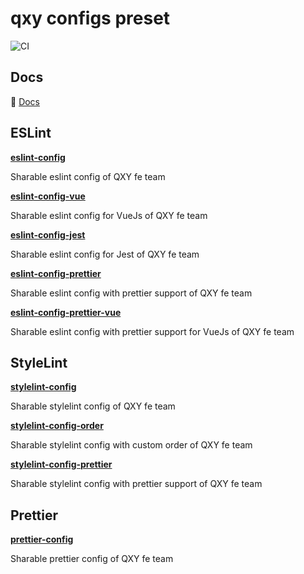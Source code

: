 # qxy configs preset

![CI](https://github.com/qxy-fe/configs/workflows/CI/badge.svg)

## Docs

:book: [Docs](https://fe-docs.goyfe.com/utils-lib/eslint.html)

## ESLint

**[eslint-config](./packages/eslint-config)**

Sharable eslint config of QXY fe team

**[eslint-config-vue](./packages/eslint-config-vue)**

Sharable eslint config for VueJs of QXY fe team

**[eslint-config-jest](./packages/eslint-config-jest)**

Sharable eslint config for Jest of QXY fe team

**[eslint-config-prettier](./packages/eslint-config-prettier)**

Sharable eslint config with prettier support of QXY fe team

**[eslint-config-prettier-vue](./packages/eslint-config-prettier-vue)**

Sharable eslint config with prettier support for VueJs of QXY fe team

## StyleLint

**[stylelint-config](./packages/stylelint-config)**

Sharable stylelint config of QXY fe team

**[stylelint-config-order](./packages/stylelint-config-order)**

Sharable stylelint config with custom order of QXY fe team

**[stylelint-config-prettier](./packages/stylelint-config-prettier)**

Sharable stylelint config with prettier support of QXY fe team

## Prettier

**[prettier-config](./packages/prettier-config)**

Sharable prettier config of QXY fe team
